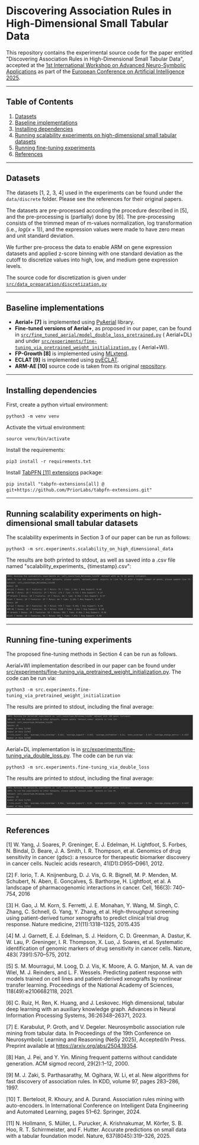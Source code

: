 # Discovering Association Rules in High-Dimensional Small Tabular Data

This repository contains the experimental source code for the paper entitled "Discovering Association Rules in
High-Dimensional Small Tabular Data", accepted at the [1st International Workshop on Advanced Neuro-Symbolic
Applications](https://ansya-workshop.github.io/2025/) as part of the [European Conference on Artificial Intelligence 2025](https://ecai2025.org/).

---

## Table of Contents

1. [Datasets](#datasets)
2. [Baseline implementations](#baseline-implementations)
3. [Installing dependencies](#installing-dependencies)
4. [Running scalability experiments on high-dimensional small tabular datasets](#running-scalability-experiments-on-high-dimensional-small-tabular-datasets)
5. [Running fine-tuning experiments](#running-fine-tuning-experiments)
6. [References](#references)

---

## Datasets

The datasets [1, 2, 3, 4] used in the experiments can be found under the `data/discrete` folder. Please see the
references for their original papers.

The datasets are pre-processed according the procedure described in [5], and the pre-processing is (partially) done
by [6]. The pre-processing consists of the trimmed mean of m-values normalization, log transformation (i.e., $log(
x+1)$), and
the expression values were made to have zero mean and unit standard deviation.

We further pre-process the data to enable ARM on gene expression datasets and applied z-score binning with one standard
deviation as the cutoff to discretize values into high, low, and medium gene expression levels.

The source code for discretization is given
under [`src/data_preparation/discretization.py`](src/data_preparation/discretization.py)

---

## Baseline implementations

- **Aerial+ [7]** is implemented using [PyAerial](https://github.com/DiTEC-project/pyaerial) library.
- **Fine-tuned versions of Aerial+**, as proposed in our paper, can be found
  in [`src/fine_tuned_aerial/model_double_loss_pretrained.py`](src/fine_tuned_aerial/model_double_loss_pretrained.py) (
  Aerial+DL) and
  under [`src/experiments/fine-tuning_via_pretrained_weight_initialization.py`](src/experiments/fine-tuning_via_double_loss.py) (
  Aerial+WI).
- **FP-Growth [8]** is implemented using [MLxtend](https://rasbt.github.io/mlxtend/).
- **ECLAT [9]** is implemented using [pyECLAT](https://github.com/jeffrichardchemistry/pyECLAT).
- **ARM-AE [10]** source code is taken from its original [repository](https://github.com/TheophileBERTELOOT/ARM-AE).

---

## Installing dependencies

First, create a python virtual environment:

```
python3 -m venv venv
```

Activate the virtual environment:

```
source venv/bin/activate
```

Install the requirements:

```
pip3 install -r requirements.txt
```

Install [TabPFN [11] extensions](https://github.com/priorlabs/tabpfn-extensions) package:

```
pip install "tabpfn-extensions[all] @ git+https://github.com/PriorLabs/tabpfn-extensions.git"
```

---

## Running scalability experiments on high-dimensional small tabular datasets

The scalability experiments in Section 3 of our paper can be run as follows:

```
python3 -m src.experiments.scalability_on_high_dimensional_data
```

The results are both printed to stdout, as well as saved into a .csv file named "scalability_experiments_
{timestamp}.csv":

![scalability_experiments_sample_output.png](scalability_experiments_sample_output.png)

---

## Running fine-tuning experiments

The proposed fine-tuning methods in Section 4 can be run as follows.

Aerial+WI implementation described in our paper can be found
under [src/experiments/fine-tuning_via_pretrained_weight_initialization.py](src/experiments/fine-tuning_via_pretrained_weight_initialization.py).
The code can be run via:

```
python3 -m src.experiments.fine-tuning_via_pretrained_weight_initialization 
```

The results are printed to stdout, including the final average:

![fine-tuning_via_pretrained_weight_initialization_sample_output.png](fine-tuning_via_pretrained_weight_initialization_sample_output.png)

Aerial+DL implementation is
in [src/experiments/fine-tuning_via_double_loss.py](src/experiments/fine-tuning_via_double_loss.py). The code can be run
via:

```
python3 -m src.experiments.fine-tuning_via_double_loss
```

The results are printed to stdout, including the final average:

![fine-tuning_via_double_loss_sample_output.png](fine-tuning_via_double_loss_sample_output.png)

---

## References

[1] W. Yang, J. Soares, P. Greninger, E. J. Edelman, H. Lightfoot, S. Forbes, N. Bindal, D. Beare, J. A. Smith, I. R.
Thompson, et al. Genomics of drug sensitivity in cancer (gdsc): a resource for therapeutic biomarker discovery in cancer
cells. Nucleic acids research, 41(D1):D955–D961, 2012.

[2] F. Iorio, T. A. Knijnenburg, D. J. Vis, G. R. Bignell, M. P. Menden, M. Schubert, N. Aben, E. Gonçalves, S.
Barthorpe, H. Lightfoot, et al. A landscape of pharmacogenomic interactions in cancer. Cell, 166(3): 740–754, 2016

[3] H. Gao, J. M. Korn, S. Ferretti, J. E. Monahan, Y. Wang, M. Singh, C. Zhang, C. Schnell, G. Yang, Y. Zhang, et al.
High-throughput screening using patient-derived tumor xenografts to predict clinical trial drug response. Nature
medicine, 21(11):1318–1325, 2015.435

[4] M. J. Garnett, E. J. Edelman, S. J. Heidorn, C. D. Greenman, A. Dastur, K. W. Lau, P. Greninger, I. R. Thompson, X.
Luo, J. Soares, et al. Systematic identification of genomic markers of drug sensitivity in cancer cells. Nature, 483(
7391):570–575, 2012.

[5] S. M. Mourragui, M. Loog, D. J. Vis, K. Moore, A. G. Manjon, M. A. van de Wiel, M. J. Reinders, and L. F. Wessels.
Predicting patient response with models trained on cell lines and patient-derived xenografts
by nonlinear transfer learning. Proceedings of the National Academy of Sciences, 118(49):e2106682118, 2021.

[6] C. Ruiz, H. Ren, K. Huang, and J. Leskovec. High dimensional, tabular deep learning with an auxiliary knowledge
graph. Advances in Neural Information Processing Systems, 36:26348–26371, 2023.

[7] E. Karabulut, P. Groth, and V. Degeler. Neurosymbolic association rule mining from tabular data. In Proceedings of
the 19th Conference on Neurosymbolic Learning and Reasoning (NeSy 2025), Accepted/In Press. Preprint available
at https://arxiv.org/abs/2504.19354.

[8] Han, J. Pei, and Y. Yin. Mining frequent patterns without candidate generation. ACM sigmod record, 29(2):1–12, 2000.

[9] M. J. Zaki, S. Parthasarathy, M. Ogihara, W. Li, et al. New algorithms for fast discovery of association rules. In
KDD, volume 97, pages 283–286, 1997.

[10] T. Berteloot, R. Khoury, and A. Durand. Association rules mining with auto-encoders. In International Conference on
Intelligent Data Engineering and Automated Learning, pages 51–62. Springer, 2024.

[11] N. Hollmann, S. Müller, L. Purucker, A. Krishnakumar, M. Körfer, S. B. Hoo, R. T. Schirrmeister, and F. Hutter.
Accurate predictions on small data with a tabular foundation model. Nature, 637(8045):319–326, 2025.

